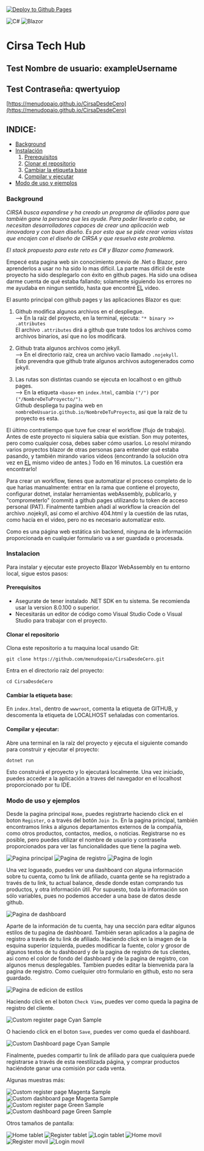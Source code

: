 [![Deploy to Github Pages](https://github.com/menudopaio/CirsaDesdeCero/actions/workflows/main.yml/badge.svg)](https://github.com/menudopaio/CirsaDesdeCero/actions/workflows/main.yml)

![C#](https://img.shields.io/badge/C%23-239120?style=for-the-badge&logo=c-sharp&logoColor=white)
![Blazor](https://img.shields.io/badge/Blazor-512BD4?style=for-the-badge&logo=blazor&logoColor=white)

# Cirsa Tech Hub  
## Test Nombre de usuario: exampleUsername  
## Test Contraseña: qwertyuiop  
[https://menudopaio.github.io/CirsaDesdeCero](https://menudopaio.github.io/CirsaDesdeCero)

## INDICE:
- [Background](#Background)
- [Instalación](#Instalacion)
   1. [Prerequisitos](#Prerequisitos)
   2. [Clonar el repositorio](#Clonar-el-repositorio)
   3. [Cambiar la etiqueta base](#Cambiar-la-etiqueta-base)
   4. [Compilar y ejecutar](#Compilar-y-ejecutar)
- [Modo de uso y ejemplos](#Modo-de-uso-y-ejemplos)


### Background

*CIRSA busca expandirse y ha creado un programa de afiliados para que también gane la persona que les ayude. Para poder llevarlo a cabo, se necesitan desarrolladores capaces de crear una aplicación web innovadora y con buen diseño. Es por esto que se pide crear varias vistas que encajen con el diseño de CIRSA y que resuelva este problema.*

*El stack propuesto para este reto es C# y Blazor como framework.*

Empecé esta pagina web sin conocimiento previo de .Net o Blazor, pero aprenderlos a usar no ha sido lo mas difícil. La parte mas difícil de este proyecto ha sido desplegarlo con éxito en github pages. Ha sido una odisea darme cuenta de qué estaba fallando; solamente siguiendo los errores no me ayudaba en ningun sentido, hasta que encontré [EL](https://www.youtube.com/watch?v=nNxII6jvPvQ) video.

El asunto principal con github pages y las aplicaciones Blazor es que:

1. Github modifica algunos archivos en el despliegue.  
   --> En la raíz del proyecto, en la terminal, ejecuta: `"* binary >> .attributes`  
   El archivo `.attributes` dirá a github que trate todos los archivos como archivos binarios, así que no los modificará.
   
2. Github trata algunos archivos como jekyll.  
   --> En el directorio raíz, crea un archivo vacío llamado `.nojekyll`.  
   Esto prevendra que github trate algunos archivos autogenerados como jekyll.

3. Las rutas son distintas cuando se ejecuta en localhost o en github pages.  
   --> En la etiqueta `<base>` en `index.html`, cambia `("/")` por `("/NombreDeTuProyecto/")`.  
   Github despliega tu pagina web en `nombreDeUsuario.github.io/NombreDeTuProyecto`, asi que la raíz de tu proyecto es esta.

El último contratiempo que tuve fue crear el workflow (flujo de trabajo). Antes de este proyecto ni siquiera sabia que existían. Son muy potentes, pero como cualquier cosa, debes saber cómo usarlos. Lo resolví mirando varios proyectos blazor de otras personas para entender qué estaba pasando, y también mirando varios videos (encontrando la solución otra vez en [EL](https://www.youtube.com/watch?v=nNxII6jvPvQ) mismo video de antes.) Todo en 16 minutos. La cuestión era encontrarlo!

Para crear un workflow, tienes que automatizar el proceso completo de lo que harias manualmente: entrar en la rama que contiene el proyecto, configurar dotnet, instalar herramientas webAssembly, publicarlo, y "comprometerlo" (commit) a github pages utilizando tu token de acceso personal (PAT). Finalmente tambien añadí al workflow la creación del archivo .nojekyll, así como el archivo 404.html y la cuestión de las rutas, como hacía en el video, pero no es necesario automatizar esto.

Como es una página web estática sin backend, ninguna de la información proporcionada en cualquier formulario va a ser guardada o procesada.

### Instalacion

Para instalar y ejecutar este proyecto Blazor WebAssembly en tu entorno local, sigue estos pasos:

#### Prerequisitos

* Asegurate de tener instalado .NET SDK en tu sistema. Se recomienda usar la version 8.0.100 o superior.  
* Necesitarás un editor de código como Visual Studio Code o Visual Studio para trabajar con el proyecto.

#### Clonar el repositorio

Clona este repositorio a tu maquina local usando Git:

`git clone https://github.com/menudopaio/CirsaDesdeCero.git`

Entra en el directorio raíz del proyecto:

`cd CirsaDesdeCero`

#### Cambiar la etiqueta base:

En `index.html`, dentro de `wwwroot`, comenta la etiqueta de GITHUB, y descomenta la etiqueta de LOCALHOST señaladas con comentarios.

#### Compilar y ejecutar:

Abre una terminal en la raíz del proyecto y ejecuta el siguiente comando para construir y ejecutar el proyecto:

`dotnet run`

Esto construirá el proyecto y lo ejecutará localmente. Una vez iniciado, puedes acceder a la aplicación a traves del navegador en el localhost proporcionado por tu IDE.

### Modo de uso y ejemplos

Desde la pagina principal `Home`, puedes registrarte haciendo click en el boton `Register`, o a través del botón `Join In`. En la pagina principal, también encontramos links a algunos departamentos externos de la compañía, como otros productos, contactos, medios, o noticias. Registrarse no es posible, pero puedes utilizar el nombre de usuario y contraseña proporcionados para ver las funcionalidades que tiene la pagina web. 

<img src="readmeImages/home.png" alt="Pagina principal">

<img src="readmeImages/register.png" alt="Pagina de registro">

<img src="readmeImages/login.png" alt="Pagina de login">

Una vez logueado, puedes ver una dashboard con alguna información sobre tu cuenta, como tu link de afiliado, cuanta gente se ha registrado a través de tu link, tu actual balance, desde donde estan comprando tus productos, y otra información útil. Por supuesto, toda la información son sólo variables, pues no podemos acceder a una base de datos desde github.

<img src="readmeImages/dashboard.png" alt="Pagina de dashboard">

Aparte de la información de tu cuenta, hay una sección para editar algunos estilos de tu pagina de dashboard. También seran aplicados a la pagina de registro a través de tu link de afiliado. Haciendo click en la imagen de la esquina superior izquierda, puedes modificar la fuente, color y grosor de algunos textos de tu dashboard y de la pagina de registro de tus clientes, asi como el color de fondo del dashboard y de la pagina de registro, con algunos menus desplegables. Tambien puedes editar la bienvenida para la pagina de registro. Como cuelquier otro formulario en github, esto no sera guardado.

<img src="readmeImages/editStyles.png" alt="Pagina de edicion de estilos">

Haciendo click en el boton `Check View`, puedes ver como queda la pagina de registro del cliente.

<img src="readmeImages/customRegisterCyan.png" alt="Custom register page Cyan Sample">

O haciendo click en el boton `Save`, puedes ver como queda el dashboard.

<img src="readmeImages/customDashboardBlue.png" alt="Custom Dashboard page Cyan Sample">

Finalmente, puedes compartir tu link de afiliado para que cualquiera puede registrarse a través de esta reestilizada página, y comprar productos haciéndote ganar una comisión por cada venta.

Algunas muestras más:

<img src="readmeImages/customRegisterMagenta.png" alt="Custom register page Magenta Sample">

<img src="readmeImages/customDashboardMagenta.png" alt="Custom dashboard page Magenta Sample">

<img src="readmeImages/customRegisterGreen.png" alt="Custom register page Green Sample">

<img src="readmeImages/customDashboardGreen.png" alt="Custom dashboard page Green Sample">

Otros tamaños de pantalla:

<img src="readmeImages/homeT1.png" alt="Home tablet">

<img src="readmeImages/registerT1.png" alt="Register tablet">

<img src="readmeImages/loginT1.png" alt="Login tablet">

<img src="readmeImages/homeM1.png" alt="Home movil">

<img src="readmeImages/registerM1.png" alt="Register movil">

<img src="readmeImages/loginM1.png" alt="Login movil">
